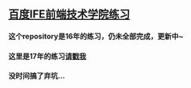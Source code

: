 ## [百度IFE前端技术学院练习](http://ife.baidu.com/2016/task/all)

#### 这个repository是16年的练习，仍未全部完成，更新中~
#### 这里是17年的练习[请戳我](https://github.com/UnscientificMisaka/IFE)

#### 没时间搞了弃坑...
